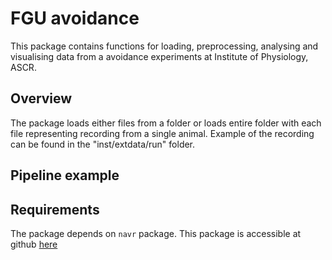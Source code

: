 # FGU avoidance
This package contains functions for loading, preprocessing, analysing and visualising data from a avoidance experiments at Institute of Physiology, ASCR.

## Overview
The package loads either files from a folder or loads entire folder with each file representing recording from a single animal. Example of the recording can be found in the "inst/extdata/run" folder.

## Pipeline example



## Requirements
The package depends on `navr` package. This package is accessible at github [here](https://github.com/hejtmy/navr)